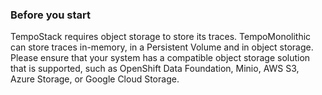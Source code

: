### Before you start
TempoStack requires object storage to store its traces. TempoMonolithic can store traces in-memory, in a Persistent Volume and in object storage. Please ensure that your system has a compatible object storage solution that is supported, such as OpenShift Data Foundation, Minio, AWS S3, Azure Storage, or Google Cloud Storage.